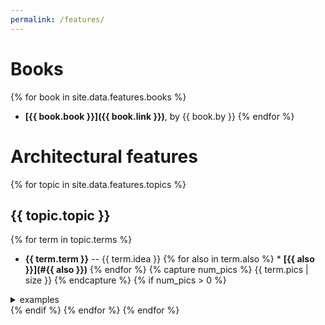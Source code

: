 ```yaml
---
permalink: /features/
---
```

# Books

{% for book in site.data.features.books %}
  * **[{{ book.book }}]({{ book.link }})**, by {{ book.by }}
{% endfor %}

# Architectural features

{% for topic in site.data.features.topics %}
## {{ topic.topic }}
{% for term in topic.terms %}
  * <a name="{{ term.term }}"></a>**{{ term.term }}** -- {{ term.idea }}
{% for also in term.also %}     * __[{{ also }}](#{{ also }})__
{% endfor %}
{% capture num_pics %} {{ term.pics | size }} {% endcapture %}
{% if num_pics > 0 %}
<details>
<summary>examples</summary>
{% for pic in term.pics %}
<img src="{{ pic }}">
{% endfor %}
</details>
{% endif %}
{% endfor %}
{% endfor %}
  
<!--
<ul>
{% for term in site.data.features.terms %}
  <li>
      {{ term.term }}
  </li>
  <li>
      {{ term.definition }}
  </li>
{% endfor %}
</ul>
-->

<!--
{% for term in site.data.features.terms %}
  * {{ term.term }}: {{ term.definition }}
{% endfor %}
-->


